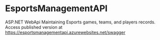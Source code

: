 # EsportsManagementAPI
ASP.NET WebApi
Maintaining Esports games, teams, and players records.
Access published version at https://esportsmanagementapi.azurewebsites.net/swagger
